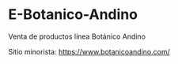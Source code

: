# E-Botanico-Andino
Venta de productos línea Botánico Andino

Sitio minorista:
https://www.botanicoandino.com/